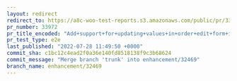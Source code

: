 ```yaml
---
layout: redirect
redirect_to: https://a8c-woo-test-reports.s3.amazonaws.com/public/pr/33972/e2e/index.html
pr_number: 33972
pr_title_encoded: "Add+support+for+updating+values+in+order+edit+form+inside+WP+Admin"
pr_test_type: e2e
last_published: "2022-07-28 11:49:50 +0000"
commit_sha: c1bc12c4ead2f0a36e140fd8518138f9c3b68624
commit_message: "Merge branch 'trunk' into enhancement/32469"
branch_name: enhancement/32469
---
```

